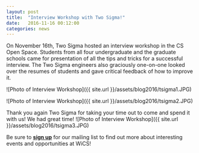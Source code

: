 ```yaml
---
layout: post
title:  "Interview Workshop with Two Sigma!"
date:   2016-11-16 00:12:00
categories: news
---
```


On November 16th, Two Sigma hosted an interview workshop in the CS Open Space. 
Students from all four undergraduate and the graduate schools came for presentation of all the tips and tricks for a successful interview. 
The Two Sigma engineers also graciously one-on-one looked over the resumes of students and gave critical feedback of how to improve it. 

![Photo of Interview Workshop]({{ site.url }}/assets/blog2016/tsigma1.JPG)

![Photo of Interview Workshop]({{ site.url }}/assets/blog2016/tsigma2.JPG)

Thank you again Two Sigma for taking your time out to come and spend it with us! We had great time!
![Photo of Interview Workshop]({{ site.url }}/assets/blog2016/tsigma3.JPG)



Be sure to [**sign up**][mailinglist] for our mailing list to find out more about interesting events and opportunities at WiCS!

[mailinglist]: http://columbia.us9.list-manage.com/subscribe?u=4c6a1c710f8ab9cce10272368&id=593b5faa43

